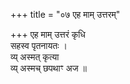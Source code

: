 +++
title = "०७ एह माम् उत्तरम्"

+++
एह माम् उत्तरं कृधि  
सहस्व पृतनायतः ।  
व्य् अस्मत् कृत्या  
व्य् अस्मच् छपथाꣳ अज ॥